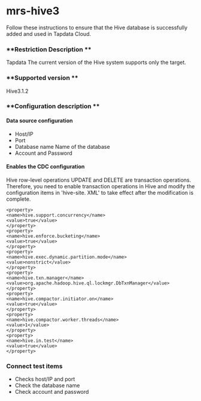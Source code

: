 # mrs-hive3

Follow these instructions to ensure that the Hive database is successfully added and used in Tapdata Cloud.

### **Restriction Description **

Tapdata The current version of the Hive system supports only the target.

### **Supported version **

Hive3.1.2

### **Configuration description **

#### Data source configuration

- Host/IP
- Port
- Database name Name of the database
- Account and Password

#### Enables the CDC configuration

Hive row-level operations UPDATE and DELETE are transaction operations. Therefore, you need to enable transaction operations in Hive and modify the configuration items in 'hive-site. XML' to take effect after the modification is complete.

```
<property>
<name>hive.support.concurrency</name>
<value>true</value>
</property>
<property>
<name>hive.enforce.bucketing</name>
<value>true</value>
</property>
<property>
<name>hive.exec.dynamic.partition.mode</name>
<value>nonstrict</value>
</property>
<property>
<name>hive.txn.manager</name>
<value>org.apache.hadoop.hive.ql.lockmgr.DbTxnManager</value>
</property>
<property>
<name>hive.compactor.initiator.on</name>
<value>true</value>
</property>
<property>
<name>hive.compactor.worker.threads</name>
<value>1</value>
</property>
<property>
<name>hive.in.test</name>
<value>true</value>
</property>
```

### Connect test items

- Checks host/IP and port
- Check the database name
- Check account and password
